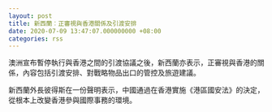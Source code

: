```yaml
---
layout: post
title: 新西蘭︰正審視與香港關係及引渡安排
date: 2020-07-09 13:47:07.000000000 +08:00
categories: rss
---
```


澳洲宣布暫停執行與香港之間的引渡協議之後，新西蘭亦表示，正審視與香港的關係，內容包括引渡安排、對戰略物品出口的管控及旅遊建議。

新西蘭外長彼得斯在一份聲明表示，中國通過在香港實施《港區國安法》的決定，從根本上改變香港參與國際事務的環境。
